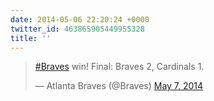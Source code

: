 ```yaml
---
date: 2014-05-06 22:20:24 +0000
twitter_id: 463865905449955328
title: ''
---
```


<blockquote class="twitter-tweet"><p lang="en" dir="ltr"><a href="https://twitter.com/hashtag/Braves?src=hash&amp;ref_src=twsrc%5Etfw">#Braves</a> win! Final: Braves 2, Cardinals 1.</p>&mdash; Atlanta Braves (@Braves) <a href="https://twitter.com/Braves/status/463859731224752130?ref_src=twsrc%5Etfw">May 7, 2014</a></blockquote>
<script async src="https://platform.twitter.com/widgets.js" charset="utf-8"></script>
